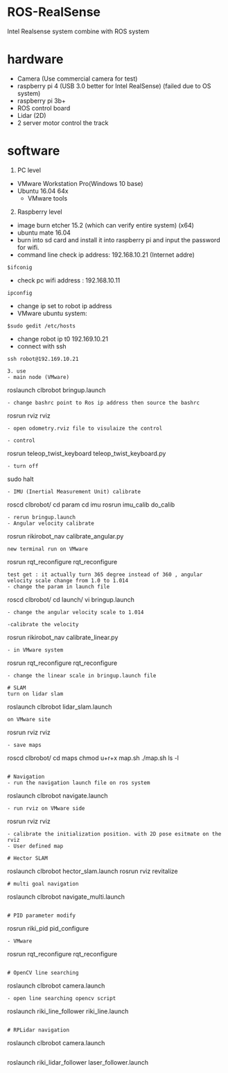 # ROS-RealSense
 Intel Realsense system combine with ROS system

# hardware
- Camera (Use commercial camera for test)
- raspberry pi 4 (USB 3.0 better for Intel RealSense) (failed due to OS system)
- raspberry pi 3b+
- ROS control board
- Lidar (2D)
- 2 server motor control the track

# software

1. PC level
- VMware Workstation Pro(Windows 10 base)
- Ubuntu 16.04 64x
  - VMware tools

2. Raspberry level
- image burn etcher 15.2 (which can verify entire system) (x64)
- ubuntu mate 16.04
- burn into sd card and install it into raspberry pi and input the password for wifi.
- command line check ip address:  192.168.10.21 (Internet addre)
```
$ifconig
```
- check pc wifi address : 192.168.10.11
```
ipconfig
```
- change ip set to robot ip address
- VMware ubuntu system:
```
$sudo gedit /etc/hosts
```
- change robot ip t0 192.169.10.21
- connect with ssh
```
ssh robot@192.169.10.21

3. use
- main node (VMware)
```
roslaunch clbrobot bringup.launch
```
- change bashrc point to Ros ip address then source the bashrc
```
rosrun rviz rviz
```
- open odometry.rviz file to visulaize the control

- control
```
rosrun teleop_twist_keyboard teleop_twist_keyboard.py
```
- turn off
```
sudo halt
```
- IMU (Inertial Measurement Unit) calibrate
```
roscd clbrobot/
cd param
cd imu
rosrun imu_calib do_calib
```
- rerun bringup.launch
- Angular velocity calibrate
```
rosrun rikirobot_nav calibrate_angular.py
```
new terminal run on VMware
```
rosrun rqt_reconfigure rqt_reconfigure
```
test get : it actually turn 365 degree instead of 360 , angular velocity scale change from 1.0 to 1.014
- change the param in launch file
```
roscd clbrobot/
cd launch/
vi bringup.launch
```
- change the angular velocity scale to 1.014

-calibrate the velocity
```
rosrun rikirobot_nav calibrate_linear.py
```
- in VMware system
```
rosrun rqt_reconfigure rqt_reconfigure
```
- change the linear scale in bringup.launch file

# SLAM
turn on lidar slam
```
roslaunch clbrobot lidar_slam.launch

```
on VMware site
```
rosrun rviz rviz
```
- save maps
```
roscd clbrobot/
cd maps
chmod u+r+x map.sh
./map.sh
ls -l
```

# Navigation
- run the navigation launch file on ros system
```
roslaunch clbrobot navigate.launch
```
- run rviz on VMware side
```
rosrun rviz rviz
```
- calibrate the initialization position. with 2D pose esitmate on the rviz
- User defined map

# Hector SLAM
```
roslaunch clbrobot hector_slam.launch
rosrun rviz revitalize
```
# multi goal navigation
```
roslaunch clbrobot navigate_multi.launch
```

# PID parameter modify
```
rosrun riki_pid pid_configure
```
- VMware
```
rosrun rqt_reconfigure rqt_reconfigure
```

# OpenCV line searching
```
roslaunch clbrobot camera.launch
```
- open line searching opencv script
```
roslaunch riki_line_follower riki_line.launch
```

# RPLidar navigation
```
roslaunch clbrobot camera.launch
```
```
roslaunch riki_lidar_follower laser_follower.launch
```
